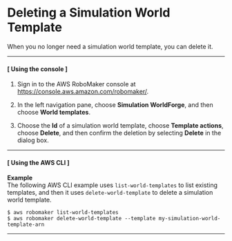 # Deleting a Simulation World Template<a name="worlds-managing-simworld-templates-delete"></a>

When you no longer need a simulation world template, you can delete it\.

------
#### [ Using the console ]<a name="worlds-managing-simworld-templates-delete-con"></a>

1. Sign in to the AWS RoboMaker console at [https://console\.aws\.amazon\.com/robomaker/](https://console.aws.amazon.com/robomaker/)\.

1. In the left navigation pane, choose **Simulation WorldForge**, and then choose **World templates**\.

1. Choose the **Id** of a simulation world template, choose **Template actions**, choose **Delete**, and then confirm the deletion by selecting **Delete** in the dialog box\. 

------
#### [ Using the AWS CLI ]<a name="worlds-managing-simworld-templates-delete-api"></a>

**Example**  
The following AWS CLI example uses `list-world-templates` to list existing templates, and then it uses `delete-world-template` to delete a simulation world template\.   

```
$ aws robomaker list-world-templates
$ aws robomaker delete-world-template --template my-simulation-world-template-arn
```

------